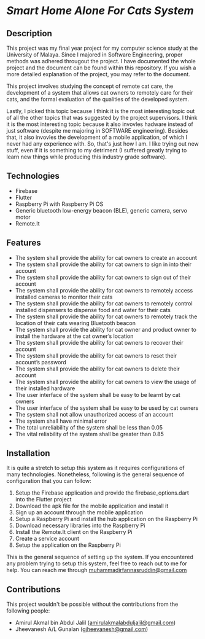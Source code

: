 # _Smart Home Alone For Cats System_
## Description

This project was my final year project for my computer science study at the University of Malaya. Since I majored in Software Engineering, proper 
methods was adhered througout the project. I have documented the whole project and the document can be found within this repository. If you wish a more detailed 
explanation of the project, you may refer to the document.

This project involves studying the concept of remote cat care, the development of a system that allows cat owners to remotely care for their cats, and the formal evaluation 
of the qualities of the developed system.

Lastly, I picked this topic because I think it is the most interesting topic out of all the other topics that was suggested by the project supervisors. I think it is the 
most interesting topic because it also invovles hadware instead of just software (despite me majoring in SOFTWARE engineering). Besides that, it also invovles the 
development of a mobile application, of which I never had any experience with. So, that's just how I am. I like trying out new stuff, even if it is something to my 
detriment (I suffered greatly trying to learn new things while producing this industry grade software).

## Technologies
- Firebase
- Flutter
- Raspberry Pi with Raspberry Pi OS
- Generic bluetooth low-energy beacon (BLE), generic camera, servo motor
- Remote.It

## Features
- The system shall provide the ability for cat owners to create an account
- The system shall provide the ability for cat owners to sign in into their account
- The system shall provide the ability for cat owners to sign out of their account
- The system shall provide the ability for cat owners to remotely access installed cameras to monitor their cats
- The system shall provide the ability for cat owners to remotely control installed dispensers to dispense food and water for their cats
- The system shall provide the ability for cat owners to remotely track the location of their cats wearing Bluetooth beacon
- The system shall provide the ability for cat owner and product owner to install the hardware at the cat owner’s location
- The system shall provide the ability for cat owners to recover their account
- The system shall provide the ability for cat owners to reset their account’s password
- The system shall provide the ability for cat owners to delete their account
- The system shall provide the ability for cat owners to view the usage of their installed hardware
- The user interface of the system shall be easy to be learnt by cat owners
- The user interface of the system shall be easy to be used by cat owners
- The system shall not allow unauthorized access of an account
- The system shall have minimal error
- The total unreliability of the system shall be less than 0.05
- The vital reliability of the system shall be greater than 0.85

## Installation
It is quite a stretch to setup this system as it requires configurations of many technologies. Nonetheless, following is the general sequence of configuration that you can
follow:
1. Setup the Firebase application and provide the firebase_options.dart into the Flutter project
2. Download the apk file for the mobile application and install it
3. Sign up an account through the mobile application
4. Setup a Raspberry Pi and install the hub application on the Raspberry Pi
5. Download necessary libraries into the Raspberry Pi
6. Install the Remote.It client on the Raspberry Pi
7. Create a service account
8. Setup the application on the Raspberry Pi

This is the general sequence of setting up the system. If you encountered any problem trying to setup this system, feel free to reach out to me for help. You can reach 
me through muhammadirfannasruddin@gmail.com

## Contributions
This project wouldn't be possible without the contributions from the following people:
- Amirul Akmal bin Abdul Jalil (amirulakmalabduljalil@gmail.com)
- Jheevanesh A/L Gunalan (gjheevanesh@gmail.com)

